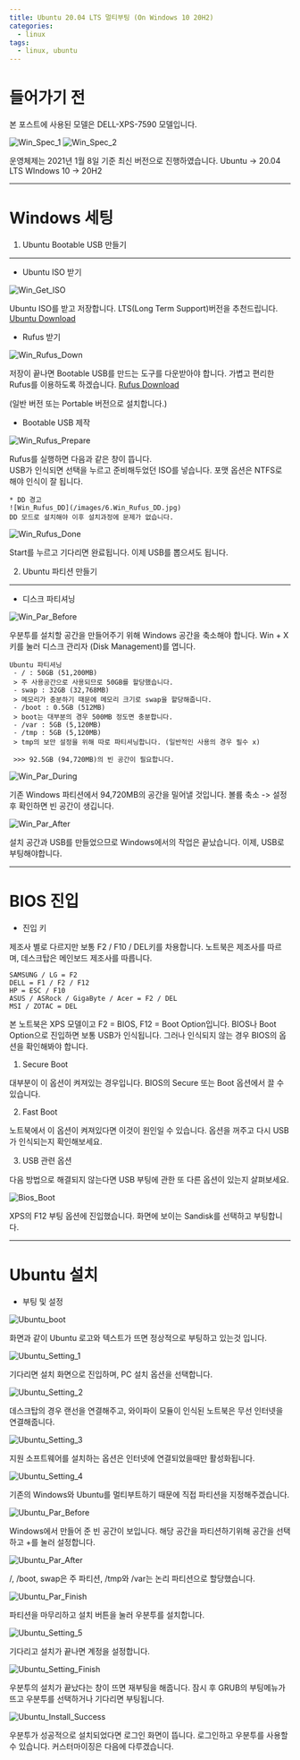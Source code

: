 ```yaml
---
title: Ubuntu 20.04 LTS 멀티부팅 (On Windows 10 20H2)
categories:
  - linux
tags:
  - linux, ubuntu
---
```


# 들어가기 전

본 포스트에 사용된 모델은 DELL-XPS-7590 모델입니다. 

![Win_Spec_1](/images/1.Win_Spec_1.jpg)
![Win_Spec_2](/images/2.Win_Spec_2.jpg)

운영체제는 2021년 1월 8일 기준 최신 버전으로 진행하였습니다. 
Ubuntu -> 20.04 LTS 
WIndows 10 -> 20H2 

***
# Windows 세팅

1. Ubuntu Bootable USB 만들기
---------------------------

* Ubuntu ISO 받기

![Win_Get_ISO](/images/3.Win_Get_ISO.jpg)

Ubuntu ISO를 받고 저장합니다. LTS(Long Term Support)버전을 추천드립니다. 
[Ubuntu Download](https://ubuntu.com) 

* Rufus 받기

![Win_Rufus_Down](/images/4.Win_Rufus_Down.jpg)

저장이 끝나면 Bootable USB를 만드는 도구를 다운받아야 합니다. 
가볍고 편리한 Rufus를 이용하도록 하겠습니다. 
[Rufus Download](https://rufus.ie)

(일반 버전 또는 Portable 버전으로 설치합니다.)

* Bootable USB 제작

![Win_Rufus_Prepare](/images/5.Win_Rufus_Prepare.jpg)

Rufus를 실행하면 다음과 같은 창이 뜹니다.  
USB가 인식되면 선택을 누르고 준비해두었던 ISO를 넣습니다. 
포맷 옵션은 NTFS로 해야 인식이 잘 됩니다. 

    * DD 경고 
    ![Win_Rufus_DD](/images/6.Win_Rufus_DD.jpg)
    DD 모드로 설치해야 이후 설치과정에 문제가 없습니다. 

![Win_Rufus_Done](/images/7.Win_Rufus_Done.jpg)

Start를 누르고 기다리면 완료됩니다. 
이제 USB를 뽑으셔도 됩니다. 

2. Ubuntu 파티션 만들기
-------------------

* 디스크 파티셔닝

![Win_Par_Before](/images/8.Win_Par_Before)

우분투를 설치할 공간을 만들어주기 위해 Windows 공간을 축소해야 합니다. 
Win + X키를 눌러 디스크 관리자 (Disk Management)를 엽니다. 

    Ubuntu 파티셔닝 
     - / : 50GB (51,200MB) 
     > 주 사용공간으로 사용되므로 50GB를 할당했습니다. 
     - swap : 32GB (32,768MB) 
     > 메모리가 충분하기 때문에 메모리 크기로 swap을 할당해줍니다. 
     - /boot : 0.5GB (512MB) 
     > boot는 대부분의 경우 500MB 정도면 충분합니다. 
     - /var : 5GB (5,120MB) 
     - /tmp : 5GB (5,120MB) 
     > tmp의 보안 설정을 위해 따로 파티셔닝합니다. (일반적인 사용의 경우 필수 x) 

     >>> 92.5GB (94,720MB)의 빈 공간이 필요합니다.

![Win_Par_During](/images/9.Win_Par_During)

기존 Windows 파티션에서 94,720MB의 공간을 밀어낼 것입니다. 
볼륨 축소 -> 설정 후 확인하면 빈 공간이 생깁니다. 

![Win_Par_After](/images/10.Win_Par_After)

설치 공간과 USB를 만들었으므로 Windows에서의 작업은 끝났습니다. 
이제, USB로 부팅해야합니다. 

***
# BIOS 진입

* 진입 키

제조사 별로 다르지만 보통 F2 / F10 / DEL키를 차용합니다. 
노트북은 제조사를 따르며, 데스크탑은 메인보드 제조사를 따릅니다. 

    SAMSUNG / LG = F2 
    DELL = F1 / F2 / F12 
    HP = ESC / F10 
    ASUS / ASRock / GigaByte / Acer = F2 / DEL 
    MSI / ZOTAC = DEL 

본 노트북은 XPS 모델이고 F2 = BIOS, F12 = Boot Option입니다. 
BIOS나 Boot Option으로 진입하면 보통 USB가 인식됩니다. 
그러나 인식되지 않는 경우 BIOS의 옵션을 확인해봐야 합니다. 

1. Secure Boot

대부분이 이 옵션이 켜져있는 경우입니다. 
BIOS의 Secure 또는 Boot 옵션에서 끌 수 있습니다. 

2. Fast Boot

노트북에서 이 옵션이 켜져있다면 이것이 원인일 수 있습니다. 
옵션을 꺼주고 다시 USB가 인식되는지 확인해보세요. 

3. USB 관련 옵션

다음 방법으로 해결되지 않는다면 USB 부팅에 관한 또 다른 옵션이 있는지 살펴보세요. 

![Bios_Boot](/images/11.Bios_Boot.jpeg)

XPS의 F12 부팅 옵션에 진입했습니다. 
화면에 보이는 Sandisk를 선택하고 부팅합니다. 

***
# Ubuntu 설치

* 부팅 및 설정

![Ubuntu_boot](/images/12.Ubuntu_boot.jpeg)

화면과 같이 Ubuntu 로고와 텍스트가 뜨면 정상적으로 부팅하고 있는것 입니다. 

![Ubuntu_Setting_1](/images/13.Ubuntu_Setting_1.jpeg)

기다리면 설치 화면으로 진입하며, PC 설치 옵션을 선택합니다. 

![Ubuntu_Setting_2](/images/14.Ubuntu_Setting_2.jpeg)

데스크탑의 경우 랜선을 연결해주고, 와이파이 모듈이 인식된 노트북은 무선 인터넷을 연결해줍니다. 

![Ubuntu_Setting_3](/images/15.Ubuntu_Setting_3.jpeg)

지원 소프트웨어를 설치하는 옵션은 인터넷에 연결되었을때만 활성화됩니다. 

![Ubuntu_Setting_4](/images/16.Ubuntu_Setting_4.jpeg)

기존의 Windows와 Ubuntu를 멀티부트하기 때문에 직접 파티션을 지정해주겠습니다. 

![Ubuntu_Par_Before](/images/17.Ubuntu_Par_Before.jpeg)

Windows에서 만들어 준 빈 공간이 보입니다. 
해당 공간을 파티션하기위해 공간을 선택하고 +를 눌러 설정합니다.  

![Ubuntu_Par_After](/images/18.Ubuntu_Par_After.jpeg)

/, /boot, swap은 주 파티션,  /tmp와 /var는 논리 파티션으로 할당했습니다. 

![Ubuntu_Par_Finish](/images/19.Ubuntu_Finish.jpeg)

파티션을 마무리하고 설치 버튼을 눌러 우분투를 설치합니다. 

![Ubuntu_Setting_5](/images/20.Ubuntu_Setting_5.jpeg)

기다리고 설치가 끝나면 계정을 설정합니다. 

![Ubuntu_Setting_Finish](/images/21.Ubuntu_Setting_Finish.jpeg)

우분투의 설치가 끝났다는 창이 뜨면 재부팅을 해줍니다. 
잠시 후 GRUB의 부팅메뉴가 뜨고 우분투를 선택하거나 기다리면 부팅됩니다. 

![Ubuntu_Install_Success](/images/22.Ubuntu_Install_Success.jpeg)

우분투가 성공적으로 설치되었다면 로그인 화면이 뜹니다. 
로그인하고 우분투를 사용할 수 있습니다. 
커스터마이징은 다음에 다루겠습니다. 